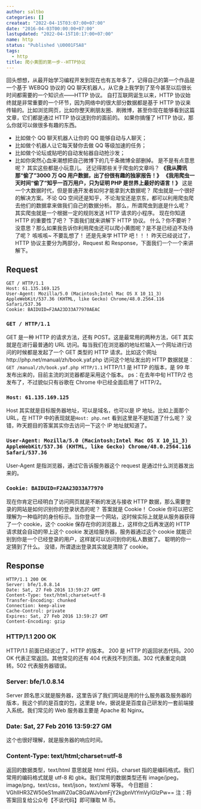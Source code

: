 ```yaml
---
author: saltbo
categories: []
createat: "2022-04-15T03:07:00+07:00"
date: "2016-04-03T00:00:00+07:00"
lastupdated: "2022-04-15T10:17:00+07:00"
name: http
status: "Published \U0001F5A8"
tags:
  - http
title: 爬小黄图的第一步--HTTP协议
---
```


回头想想，从最开始学习编程开发到现在也有五年多了，记得自己的第一个作品是一个基于 WEBQQ 协议的 QQ 聊天机器人，从它身上我学到了至今甚至以后很长时间都需要的一个知识点——HTTP 协议。
自打互联网诞生以来，HTTP 协议始终就是非常重要的一个环节，因为网络中的很大部分数据都是基于 HTTP 协议来传输的。比如浏览网页，比如你整天刷朋友圈、刷微博，甚至你现在能够看到这篇文章，它们都是通过 HTTP 协议送到你的面前的。
如果你搞懂了 HTTP 协议，那么你就可以做很多有趣的东西。

- 比如做个 QQ 聊天机器人让你的 QQ 能够自动与人聊天；
- 比如做个机器人让它每天替你去做 QQ 等级加速的任务；
- 比如做个论坛或贴吧的自动发帖器自动抢沙发；
- 比如你突然心血来潮想把自己微博下的几千条微博全部删掉。
  是不是有点意思呢？
  其实这些都是小玩意儿。
  还记得那些关于爬虫的文章吗？
  **《我从腾讯那“偷了”3000 万 QQ 用户数据，出了份很有趣的独家报告！》**
  **《我用爬虫一天时间“偷了”知乎一百万用户，只为证明 PHP 是世界上最好的语言！》**
  这是一个大数据时代，但是普通开发者如何才能拿到大数据呢？
  爬虫就是一个很好的解决方案。不论 QQ 空间还是知乎，不论淘宝还是京东，都可以利用爬虫爬去他们的数据拿来做我们自己的数据分析。
  那么，所谓爬虫到底是什么呢？
  其实爬虫就是一个根据一定的规则发送 HTTP 请求的小程序。
  现在你知道 HTTP 的重要性了吧？
  下面我们就来讲解下 HTTP 协议。
  什么？你不要听？没意思？那么如果我告诉你利用爬虫还可以爬小黄图呢？是不是已经迫不及待了呢？
  咳咳咳~
  不要乱想了！
  还是先来学 HTTP 吧！！！
  昨天已经说过了，HTTP 协议主要分为两部分，Request 和 Response，下面我们一个一个来讲解下。

## Request

```plain text
GET / HTTP/1.1
Host: 61.135.169.125
User-Agent: Mozilla/5.0 (Macintosh;Intel Mac OS X 10_11_3) AppleWebKit/537.36 (KHTML, like Gecko) Chrome/48.0.2564.116 Safari/537.36
Cookie: BAIDUID=F2AA23D33A77970AEAC
```

### `GET / HTTP/1.1`

GET 是一种 HTTP 的请求方法，还有 POST。这是最常用的两种方法，GET 其实就是在进行最普通的 URL 访问。每当我们在浏览器的地址栏输入一个网址进行访问的时候都是发起了一个 GET 类型的 HTTP 请求。比如这个网址http://php.net/manual/zh/book.yaf.php
访问这个地址发出的 HTTP 数据就是： `GET /manual/zh/book.yaf.php HTTP/1.1`
HTTP/1.1 是 HTTP 的版本，是 99 年发布出来的，目前主流的浏览器都是采用这个版本。
ps：在去年中旬 HTTP/2 也发布了，不过貌似只有谷歌在 Chrome 中已经全面启用了 HTTP/2。

### `Host: 61.135.169.125`

Host 其实就是目标服务器地址，可以是域名，也可以是 IP 地址。比如上面那个 URL，在 HTTP 中的表现就是`Host: php.net`
看到这里是不是知道了什么呢？
没错，昨天题目的答案其实你去访问一下这个 IP 地址就知道了。

### `User-Agent: Mozilla/5.0 (Macintosh;Intel Mac OS X 10_11_3) AppleWebKit/537.36 (KHTML, like Gecko) Chrome/48.0.2564.116 Safari/537.36`

User-Agent 是指浏览器，通过它告诉服务器这个 request 是通过什么浏览器发出来的。

### `Cookie: BAIDUID=F2AA23D33A77970`

现在你肯定已经明白了访问网页就是不断的发送与接收 HTTP 数据，那么需要登录的网站是如何识别你的登录状态的呢？
答案就是 Cookie！
Cookie 你可以把它理解为一种临时的身份标示。当你登录一个网站，这时候实际上就是从服务器获得了一个 cookie，这个 cookie 保存在你的浏览器上，这样你之后再发送的 HTTP 请求就会自动的带上这个 cookie 发送给服务器，服务器通过这个 cookie 就能识别到你是一个已经登录的用户，这样就可以访问到你的私人数据了。
聪明的你一定猜到了什么。
没错，所谓退出登录其实就是清除了 cookie。

## Response

```plain text
HTTP/1.1 200 OK
Server: bfe/1.0.8.14
Date: Sat, 27 Feb 2016 13:59:27 GMT
Content-Type: text/html;charset=utf-8
Transfer-Encoding: chunked
Connection: keep-alive
Cache-Control: private
Expires: Sat, 27 Feb 2016 13:59:27 GMT
Content-Encoding: gzip
```

### HTTP/1.1 200 OK

HTTP/1.1 前面已经说过了，HTTP 的版本。
200 是 HTTP 的返回状态代码。200 OK 代表正常返回。其他常见的还有 404 代表找不到页面。302 代表重定向跳转。502 代表服务器错误。

### Server: bfe/1.0.8.14

Server 顾名思义就是服务器，这里告诉了我们网站是用的什么服务器及服务器的版本，我这个抓的是百度的包，这里是 bfe，据说是是百度自己研发的一套前端接入系统。我们常见的 Web 服务器主要是 Apache 和 Nginx。

### Date: Sat, 27 Feb 2016 13:59:27 GM

这个也很好理解，就是服务器的响应时间。

### Content-Type: text/html;charset=utf-8

返回的数据类型，text/html 意思就是 html 代码，charset 指的是编码格式。我们常用的编码格式就是 utf-8 和 gbk。我们常用的数据类型还有 image/jpeg，image/png，text/css，text/json，text/xml 等等。
今日题目：
VGhlIHR3ZW50eS1maWZ0aCBGaWJvbmFjY2kgbnVtYmVyIGlzPw==
注：将答案回复给公众号【不谈代码】即可赚取 M 币。
